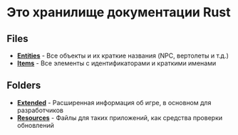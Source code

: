 # Это хранилище документации Rust

## Files

* [**Entities**](Entities.md) - Все объекты и их краткие названия (NPC, вертолеты и т.д.)
* [**Items**](Items.md) - Все элементы с идентификаторами и краткими именами

## Folders

* [**Extended**](Extended) - Расширенная информация об игре, в основном для разработчиков
* [**Resources**](Resources) - Файлы для таких приложений, как средства проверки обновлений
